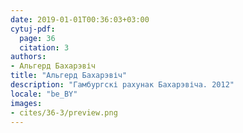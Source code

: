 ```yaml
---
date: 2019-01-01T00:36:03+03:00
cytuj-pdf:
  page: 36
  citation: 3
authors:
- Альгерд Бахарэвіч
title: "Альгерд Бахарэвіч"
description: "Гамбургскі рахунак Бахарэвіча. 2012"
locale: "be_BY"
images:
- cites/36-3/preview.png
---
```

